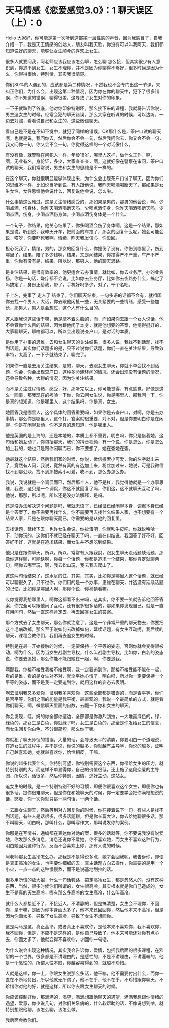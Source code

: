 # 天马情感《恋爱感觉3.0》：1 聊天误区（上）：0

Hello 大家好，你可能是第一次听到这部第一层性感的声音，因为我感冒了，自我介绍一下，我是天王情感的创始人，朋友叫我天歌，你没有可以叫我阿天，我们都知道说好的聊天，能够让女生顺今的喜欢上女生。

很多人就要问我，阿老师应该我应该怎么聊，怎么聊 怎么接，但其实很少有人意识到，你追不到女生，女生不理你，并不是因为你聊得不够好，很多时候是因为什么，你聊得很恰，特别恰，其实我很清楚。

你们80%的人遇到的，应该都是第二种情况，不然我也不会专门出这一节课，来纠正你们，为什么会，出现这第二种情况，因为你在你的聊天中，犯下了很多错误，你不知道的错误，聊得很差，这导致了女生对你的印象。

一下子就跌到了谷底，他对你印象特别坏，那么接下来的课程，我就将告诉你说，男生追女生的时候，经常会犯的聊天错误，那么大家在听课的时候，可以边听，一边去对照，看看说自己和女生的，这些微信聊天。

看自己是不是在不知不觉中，就犯了同样的错误，OK那什么是，茶户口试的聊天呢，也就是说，我问你去，然后你会不会一句，然后我问你去，你又会不会一句，我又问你一句，你又会不会一句，你觉得这样的一个对话像什么。

有没有像，就警察在问犯人一样，年龄18岁，哪里人这样，做什么工作，啊，啊，无业有名，身份证，多少，大家查查查，啊，这就好像在警察在审问，茶户口试的聊天，我们常常说，男生和女生的思维是不一样的。

在这个聊天，你就很明显能够体现出来，为什么会出现茶户口试了聊天，因为你们的思维不一样，比如说当听到说，有人跟他说，我昨天喝酒喝断天了，那如果是女生女性，女性思维他会说什么，回复说他会说，怎么啦。

什么事情这么难过，这是关注情绪感受的，那如果是男的，那男的他会说，啊，少喝点酒，伤身体，你昨天喝酒喝断天吗，少喝点酒伤身，你昨天喝酒喝断天吗，少喝点酒，伤身，少喝点酒伤身体，少喝点酒伤身体是一个什么。

一个句子，你结果，他关心结果了，你多喝酒会伤了身体啊，这是一个结果，那如果是说，听到说，我昨天开车，把前面的车撞了，那女的回复什么呢，她会可能会说，哎呀，你要吓死我啊，情绪，昨天我发信心，你没回。

担心死我了，情绪，男的，那女的回复什么，你撞伤了没有，你伤到哪里了，伤到哪里了，结果，陪了多少钱啊，结果，又是问结果，你撞得严不严重，车严不严重，你你有没有是，结果，所以说，那男人，他的聊天思路。

是关注结果，是很有效率的，他更适合去办事情，就比如，你去业务厅，办的业务扬，你是一句话，嫌疗都不会说，比如你去业务厅，比如你去夜路办什么，搞定了吗搞定了，身份正给我，带了，手机好吗多少，对了，千个名吧。

千上名，完事了 走人了 结束了，你们聊天结束，一句多语的话都不会有，就祖国你去找一个男人，大话，你去跟他闲扯一些，无关紧要的一些情绪，感受一些加长，那男人，男人是会想过，这个人有什么目的。

这人跟我说这些话干嘛，他是摩不着头脑的，而，而如果你去跟一个女人说话，他不会管你什么目的结果，因为跟他闲了本身，就是他想要的答案，他觉得挺好的，大家聊聊天，聊啥都可以，所以会出现说查户口，是对话的本质。

是你用了办事的思维，去和女生聊天的关注结果，很多人说，我找不到话题，找不到话题，其实你们话题多的是，只不过说你们话题，你们一直在关注结果，导致效率特，太高了，一下子就结束了，聊完了。

如果你一直是去用关注结果，是的，聊天，去跟女生聊天，你就不单会找不到话题，你会，你会出现查户口，这种多命连环问的情况，还会出现没有话题的情况，还会导致各种，大聊的情况，因为你关注结果。

而不是关注过程情绪，感受，好，那听完以上，你可能觉得，有点感觉，好像是这么一回事，那我现在的考验一下你，你去问女生说，你是哪里人，那我问一下，你是真的想知道，他是哪里人，这个结果吗，你是真，女生。

她回答我是哪里人，这个具体的回答重要吗，如果你是去查户口，对啊，你是去办事情，那么你是哪里人，这个打，答案就很重要，对不对，但是你要明白你是在闲聊，你是在闲聊互动，你不是真的想知道，他是哪里人。

他是英国的是上海的，还是本地的，本质上都不重要，明白吗，你只是借着她，这句话和她互动了，你包括那天，我们的抖音视频，有一个说，你是怎么，你是怎么加上我的，她也只是跟你闲聊而已，你不要想了，她在查她在查。

她最就这个结果，然后我们家的时候，你说，微信搜索小可爱，你的名字就出来了，竟然有人问，我说，竟然有真的有选加上来，粉丝加过来，她说，可是我微信找不到那公众，找不到那搜索小可爱，收不到，怎么办怎么办。

我说，我说就是一个调侃而已，然后那个人，他不是杠，我觉得他就是一个办事思维，我说，这只是一个调侃，你这不就回复了吗，你们这，这不就聊天互动了吗，他说，那那，所以呢，所以还是没办法解释，是吗。

还是没办法解决这个问题是吗，我就无语了，已经证已经闲聊本身，调侃本身已经是个答案了，你不需要再找什么，你不需要再去找什么结果人家，也不想要有一个结果人家，只是在跟你聊天而已，你需要的是从他的回复里。

去找话题，延续下去，也许女生会说，你扯蛋吧，你就吹牛皮吧，你就说哈哈一下，动你玩的，这你们不就已经在聊天了吗，一直在纠结说，我回答了好不好，回答好不好，这就是在追求结果，而女生并不想吃到结果。

他只是在跟你聊天，所以，所以，常常有人跟我說，跟女生聊天没话题缺话题，那像你这样聊，可能缺啊，你每一个话题，你都是追求一个结果，那你肯定就聊两句，啊你去哪里玩，啊，我去松山玩，我去我去爬山了。

这这两句话结束了，这水庭的住，其实，其实，比如你是哪里人这个话题，就已经可以聊很久了，只不过你，你们用的是一个办事，思维在聊天，并选没有延续话题的记忆，比如你是哪里人啊，那你个说，你猜猜看嘛。

哎你觉得我想哪里人，啊你这都看不出来吗，这其实，你不要一笑就告诉他回答答案，你完全可以跟他闲了互动，还有很多很多话的，那如果你发现自己，就是一直在用问句，然后一直这样肯定去，再去回答女生的答案。

那个方式去了女生聊天，那么你就注意了，这是一个非常严重的聊天物去，你要把这个毛病改掉，那么至于说如何去改掉如何，延续话题，有女生互动呢，我后续的聊天，课程会教你们，我们再去追女生的时候。

特别是在最一开始接触的时候，一定要保持一个平等的姿态，否则你就会变得很被动，啊为什么，因为当女生战剧主导权，什么叫战剧主导权，比如你，白名的姿态说，你要去追她，那么你能不能跟她在一起，啊，你要追我。

啊那我，你接不接受我接不接受啊，我一定要追到你，那接不接受能不能在一起，看的是谁，看的是女生对不对，就全平她心情了，明白吗，所以你一定要保持一个平等的姿态，而不是我一定要追到你，就用这样的姿态去表明。

啊去证明我又多爱你，证明我多喜欢你，这些全部都是错误的，而是否平等，你们是否平等，你们之间的能量是我平衡，最直观的，我说一个最简单的方式，就是看你们聊天，啊，微信聊天里面的自数，去翻一下你和女生的聊天。

你会发现，哇，妈的你全部你这边，全部都是你激烈刮拉，一大堆画绿色的，绿，绿色的，那女生是白色，你就绿了吗，女生是白色的，那全是你发给女生的信息，而女生回复你白色，不分很简短，那么你干嘛。

你就犯了聊天师恒的错误，大量的话，会导致天平的清胁，你要明白一个道理说，在追女生的过程中，并不是说，你说的越多，你就越有主导学，你说的越多，证明自己越喜欢她，她就越喜欢你，恰恰相反，干嘛。

你说的越多代表什么，你特别可望，你特别需要这个东西，你带给女生的压力，就特别特别的大，而这样不单显得你，自己的价值很低，还上施了这段恋爱的主导圈，所以说，话很多，然后你特别，因情，逃好主动，这站女。

追女生的时候，是一个特别特别不好的习惯，即便你很喜欢这个女生，即便你也有很多话，提你很难聊天，但是你在和她聊天的时候，你一定要学会把你满枪想说的话，憋着，你一次你就只挑一两句话，一两个话。

一去跟女生聊天，然后等到对方回复你的时候，你在接着说下一句，有些人是找不到话题，有些人是话很多，很多话题聊，但是你长篇大论，你去给她聊很多话，那不叫聊天，明白吗，那叫什么，那叫写作文，那叫说发你的案例。

你那是在写情书，通编都在表达你对她的案，很多的话就等，你不要说我没有说爱她，你发那么多消息，消息还说你不爱她，你不喜欢她，而女生不喜欢这种行为，明白她因为这种行为，反而不会喜欢上你，那有人说的时候。

阿老师那女生高冷怎么办，那我是不是得说多点，她才会回我呢，我告诉你，即便是真正高冷的女生，也需要你细细的去，真主话题方向去操作，你需要的是用一个小火，一点一点的这种慢慢熬，而不是说基地刮拉的话。

很多用所谓的放大招，什么一句话套路，搞定高冷女生，都是忽悠人的，没有这种东西，当然，很多时候你们所谓的，女生很高冷，其实根本就是你自己造成的，女生不是真的天生高冷，哪有那么多高冷的女生高冷，什么叫高冷。

就什么人都接近不了，不接近人，不清静的，但是搞清楚，女生会不理你，不回你，是干嘛，是因为你本身画太多了，他本来还回回你，然后他本来不高冷，但是因为你画太多，导致了女生高冷，导致了女生不想回你。

这是两马是这，真正高冷，或者真正不喜欢你，是他本来不喜欢你，我不喜欢你，我不回你，但是，不应不是这样的，是你自己导致了，他本来可能还对你有点心去，你画太多了，他就变得不喜欢你，才回你一句话。

为什么说会出现这种情况，其实我会告诉你，爱情，包括我后面的很多课程，在烈耐的一个世界，很多都是不讲理由的，是感性的，不是不讲理由，不讲邏輯的，他是一个感性的，所谓人性本贱，你越容易得到的，就越不珍惜。

人就是这样，你一上，你跟女生说那么多话，他干嘛，他不需要付出什么，而你一直在不断地付出，所以他就无所谓了，他不在乎，他不在乎，不珍惜跟你聊天，不珍惜你对他的好，就是这样，所以你去跟女生聊天的时候。

你应该控制好你，那满满的，渴望，满满想跟他聊天的遇望，满满我想跟你情绪的遇望，爱意，你少说几句，对你们关系病的，什么软帮助的话，不像说想到啥，就特别想跟他聊，该怎么聊，该怎么做。

我后面会教你们。